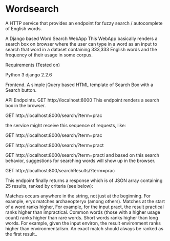 # Wordsearch
A HTTP service that provides an endpoint for fuzzy search / autocomplete of English words.

A Django based Word Search WebApp This WebApp basically renders a search box on browser where the user can type in a word as an input to search that word in a dataset containing 333,333 English words and the frequency of their usage in some corpus.

Requirements (Tested on)

Python 3 django 2.2.6

Frontend. A simple jQuery based HTML template of Search Box with a Search button.

API Endpoints. GET http://localhost:8000 This endpoint renders a search box in the browser.

GET http://localhost:8000/search/?term=prac

the service might receive this sequence of requests, like:

GET http://localhost:8000/search/?term=prac

GET http://localhost:8000/search/?term=pract

GET http://localhost:8000/search/?term=practi and based on this search behavior, suggestions for searching words will show up in the browser.

GET http://localhost:800/searchResults/?term=prac

This endpoint finally returns a response which is of JSON array containing 25 results, ranked by criteria (see below):

Matches occurs anywhere in the string, not just at the beginning. For example, eryx matches archaeopteryx (among others). Matches at the start of a word ranks higher, For example, for the input pract, the result practical ranks higher than impractical. Common words (those with a higher usage count) ranks higher than rare words. Short words ranks higher than long words. For example, given the input environ, the result environment ranks higher than environmentalism. An exact match should always be ranked as the first result..
